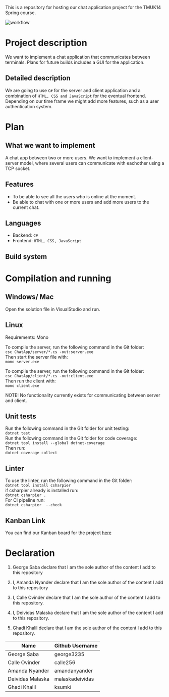 This is a repository for hosting our chat application project for the TMUK14 Spring course. 

![workflow](https://github.com/calle256/chat-app/actions/workflows/dotnet.yml/badge.svg)

# Project description
We want to implement a chat application that communicates between terminals. 
Plans for future builds includes a GUI for the application.

## Detailed description
We are going to use `C#` for the server and client application and a combination of `HTML, CSS and JavaScript` for the eventual frontend. Depending on our time frame we might add more features, such as a user authentication system. 


# Plan 

## What we want to implement 
A chat app between two or more users. We want to implement a client-server model, where several users can communicate with eachother using a TCP socket. 

## Features 
* To be able to see all the users who is online at the moment. 
* Be able to chat with one or more users and add more users to the current chat.

## Languages
* Backend: `C#`
* Frontend: `HTML, CSS, JavaScript` 

## Build system 

# Compilation and running
## Windows/ Mac
Open the solution file in VisualStudio and run.

## Linux
Requirements: Mono

To compile the server, run the following command in the Git folder:  
`csc ChatApp/server/*.cs -out:server.exe`  
Then start the server file with:  
`mono server.exe`  

To compile the server, run the following command in the Git folder:  
`csc ChatApp/client/*.cs -out:client.exe`  
Then run the client with:  
`mono client.exe`  

NOTE! No functionality currently exists for communicating between server and client. 

## Unit tests
Run the following command in the Git folder for unit testing:  
`dotnet test`  
Run the following command in the Git folder for code coverage:  
`dotnet tool install --global dotnet-coverage`  
Then run:  
`dotnet-coverage collect`  


## Linter
To use the linter, run the following command in the Git folder:  
`dotnet tool install csharpier`  
if csharpier already is installed run:  
`dotnet csharpier .`  
For CI pipeline run:  
`dotnet csharpier  --check`  


## Kanban Link
You can find our Kanban board for the project [here](https://github.com/users/calle256/projects/1)

# Declaration

1. George Saba declare that I am the sole author of the content I add to this repository

2. I, Amanda Nyander declare that I am the sole author of the content I add to this repository

3. I, Calle Ovinder declare that I am the sole author of the content I add to this repository.
   
4. I, Deividas Malaska declare that I am the sole author of the content I add to this repository.

5. Ghadi Khalil declare that I am the sole author of the content I add to this repository.

| Name            | Github Username |
|---              |---              |
| George Saba     | george3235      |
| Calle Ovinder   | calle256        |
| Amanda Nyander  | amandanyander   |
| Deividas Malaska| malaskadeividas |
| Ghadi Khalil    | ksumki          |




